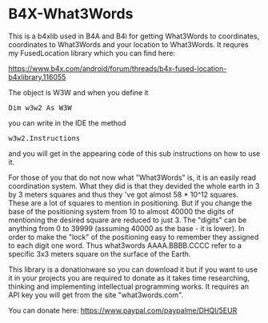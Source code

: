 # B4X-What3Words

This is a b4xlib used in B4A and B4i for getting What3Words to coordinates, coordinates to What3Words and your location to What3Words. It requres my FusedLocation library which you can find here:

https://www.b4x.com/android/forum/threads/b4x-fused-location-b4xlibrary.116055

The object is W3W and when you define it <pre>Dim w3w2 As W3W</pre> you can write in the IDE the method <pre>w3w2.Instructions</pre> and you will get in the appearing code of this sub instructions on how to use it.

For those of you that do not now what "What3Words" is, it is an easily read coordination system. What they did is that they devided the whole earth in 3 by 3 meters squares and thus they 've got almost 58 * 10^12 squares. These are a lot of squares to mention in positioning. But if you change the base of the positioning system from 10 to almost 40000 the digits of mentioning the desired square are reduced to just 3. The "digits" can be anything from 0 to 39999 (assuming 40000 as the base - it is lower). In order to make the "lock" of the positioning easy to remember they assigned to each digit one word. Thus what3words AAAA.BBBB.CCCC refer to a specific 3x3 meters square on the surface of the Earth.

This library is a donationware so you can download it but if you want to use it in your projects you are required to donate as it takes time researching, thinking and implementing intellectual programming works. It requires an API key you will get from the site "what3words.com".

You can donate here:
https://www.paypal.com/paypalme/DHQI/5EUR
